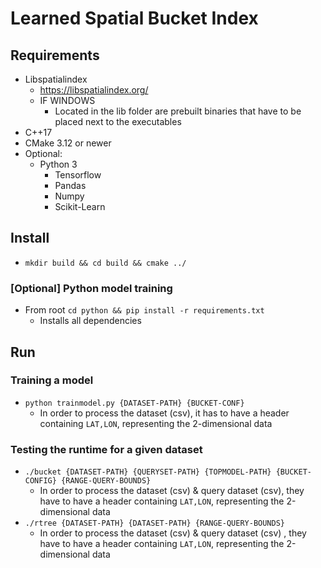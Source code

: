 # Learned Spatial Bucket Index

## Requirements

- Libspatialindex
    - https://libspatialindex.org/
    - IF WINDOWS
      - Located in the lib folder are prebuilt binaries that have to be placed next to the executables
-  C++17
- CMake 3.12 or newer
- Optional:
    - Python 3
        - Tensorflow
        - Pandas
        - Numpy
        - Scikit-Learn

## Install
- `mkdir build && cd build && cmake ../`

### [Optional] Python model training
- From root `cd python && pip install -r requirements.txt`
  - Installs all dependencies

## Run

### Training a model

- `python trainmodel.py {DATASET-PATH} {BUCKET-CONF}`
	- In order to process the dataset (csv), it has to have a header containing `LAT,LON`, representing the 2-dimensional data 

### Testing the runtime for a given dataset
- `./bucket {DATASET-PATH} {QUERYSET-PATH} {TOPMODEL-PATH} {BUCKET-CONFIG} {RANGE-QUERY-BOUNDS}` 
    - In order to process the dataset (csv) & query dataset (csv), they have to have a header containing `LAT,LON`, representing the 2-dimensional data
- `./rtree {DATASET-PATH} {DATASET-PATH} {RANGE-QUERY-BOUNDS}`
  - In order to process the dataset (csv) & query dataset (csv) , they have to have a header containing `LAT,LON`, representing the 2-dimensional data
